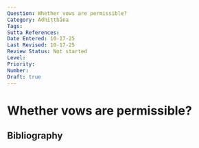 ```yaml
---
Question: Whether vows are permissible?
Category: Adhiṭṭhāna
Tags: 
Sutta References: 
Date Entered: 10-17-25
Last Revised: 10-17-25
Review Status: Not started
Level: 
Priority: 
Number: 
Draft: true
---
```


# Whether vows are permissible?

## Bibliography

<!-- 

Notes:



-->